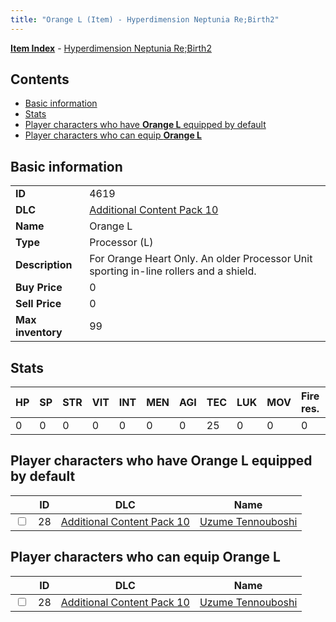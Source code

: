 ```yaml
---
title: "Orange L (Item) - Hyperdimension Neptunia Re;Birth2"
---
```


[**Item Index**](/neptunia/rb2/item/index.html) - [Hyperdimension Neptunia Re;Birth2](/neptunia/rb2)

## Contents

- [Basic information](#basic-information)
- [Stats](#stats)
- [Player characters who have **Orange L** equipped by default](#player-characters-who-have-orange-l-equipped-by-default)
- [Player characters who can equip **Orange L**](#player-characters-who-can-equip-orange-l)

## Basic information

|   |   |
| -- | -- |
| **ID** | 4619 |
| **DLC** | [Additional Content Pack 10](/neptunia/rb2/dlc/18-pack10.html) |
| **Name** | Orange L |
| **Type** | Processor (L) |
| **Description** | For Orange Heart Only. An older Processor Unit sporting in-line rollers and a shield. |
| **Buy Price** | 0 |
| **Sell Price** | 0 |
| **Max inventory** | 99 |

## Stats

| HP | SP | STR | VIT | INT | MEN | AGI | TEC | LUK | MOV | Fire res. | Ice res. | Wind res. | Lightning res. |
| -- | -- | --- | --- | --- | --- | --- | --- | --- | --- | --------- | -------- | --------- | -------------- |
| 0 | 0 | 0 | 0 | 0 | 0 | 0 | 25 | 0 | 0 | 0 | 0 | 0 | 0 |

## Player characters who have **Orange L** equipped by default

|    | ID | DLC | Name |
| -- | -- | --- | ---- |
| <input type="checkbox" id="rb2-player-18-28" class="trackbox" /> | 28 | [Additional Content Pack 10](/neptunia/rb2/dlc/18-pack10.html) | [Uzume Tennouboshi](/neptunia/rb2/player/18-28-uzume-tennouboshi.html) |

## Player characters who can equip **Orange L**

|    | ID | DLC | Name |
| -- | -- | --- | ---- |
| <input type="checkbox" id="rb2-player-18-28" class="trackbox" /> | 28 | [Additional Content Pack 10](/neptunia/rb2/dlc/18-pack10.html) | [Uzume Tennouboshi](/neptunia/rb2/player/18-28-uzume-tennouboshi.html) |